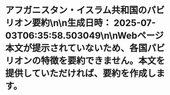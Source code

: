 # アフガニスタン・イスラム共和国のパビリオン要約\n\n**生成日時：** 2025-07-03T06:35:58.503049\n\nWebページ本文が提示されていないため、各国パビリオンの特徴を要約できません。本文を提供していただければ、要約を作成します。